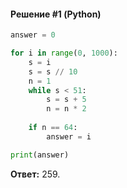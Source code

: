 #### Решение #1 (Python)
```python
answer = 0

for i in range(0, 1000):
	s = i
	s = s // 10
	n = 1
	while s < 51:
		s = s + 5
		n = n * 2
	
	if n == 64:
		answer = i

print(answer)
```
**Ответ:** 259.
